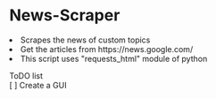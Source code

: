 # News-Scraper
<li>Scrapes the news of custom topics 
<li>Get the articles from https://news.google.com/
<li>This script uses "requests_html" module of python 

ToDO list<br>
[ ] Create a GUI
